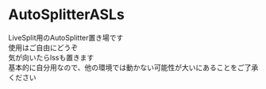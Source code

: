 # AutoSplitterASLs

LiveSplit用のAutoSplitter置き場です  
使用はご自由にどうぞ  
気が向いたらlssも置きます  
基本的に自分用なので、他の環境では動かない可能性が大いにあることをご了承ください
